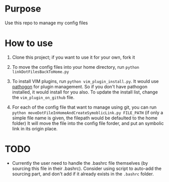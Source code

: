 # Purpose
Use this repo to manage my config files

# How to use
1. Clone this project; if you want to use it for your own, fork it

2. To move the config files into your home directory, run 
   `python linkDotFilesBackToHome.py`

3. To install VIM plugins, run `python vim_plugin_install.py`. It would use 
   [pathogon](https://github.com/tpope/vim-pathogen) for plugin management.
   So if you don't have pathogon installed, it would install for you also.
   To update the install list, change the `vim_plugin_on_github` file.

4. For each of the config file that want to manage using git, you can run 
  `python moveDotFileInHomeAndCreateSymoblicLink.py FILE_PATH` 
   (if only a simple file name is given, the filepath would be defaulted to 
   the home folder)
   It will move the file into the config file forder, and put an symbolic link
   in its origin place. 

# TODO
- Currently the user need to handle the .bashrc file themselves (by sourcing this file in their .bashrc).
  Consider using script to auto-add the sourcing part, and don't add if it already exists in the `.bashrc`
  folder.

